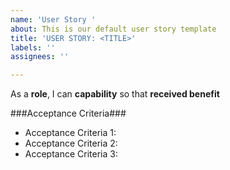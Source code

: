 ```yaml
---
name: 'User Story '
about: This is our default user story template
title: 'USER STORY: <TITLE>'
labels: ''
assignees: ''

---
```


As a **role**, I can **capability** so that **received benefit**

###Acceptance Criteria###

* Acceptance Criteria 1:
* Acceptance Criteria 2: 
* Acceptance Criteria 3:

